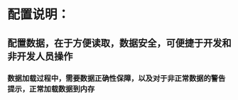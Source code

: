 # 配置说明：

## 配置数据，在于方便读取，数据安全，可便捷于开发和非开发人员操作
### 数据加载过程中，需要数据正确性保障，以及对于非正常数据的警告提示，正常加载数据到内存

<!--
    资源加载流程

    load(...) 

    check(...)

    set(...)

    get()

    ...
-->

<!-- 
    serverConfig:  服务器相关配置
    LogicConfig:   逻辑相关配置
-->